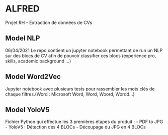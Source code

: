 # ALFRED
Projet RH - Extraction de données de CVs

## Model NLP
06/04/2021
Le repo contient un jupyter notebook permettant de run un NLP sur des blocs de CV afin de pouvoir classifier ces blocs (experience pro,
skills, academic background ...)


## Model Word2Vec
Jupyter notebook avec plusieurs tests pour rassembler les mots clés de chaque filtres.(Word : Microsoft Word, Word, Woord, Wordd...)

## Model YoloV5
Fichier Python qui effectue les 3 premières étapes du produit : - PDF to JPG
																- YoloV5 : Détection des 4 BLOCs
																- Découpage du JPG en 4 BLOCs
																